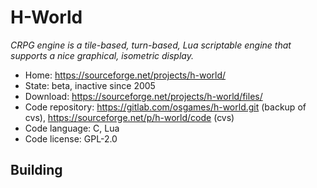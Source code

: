 # H-World

_CRPG engine is a tile-based, turn-based, Lua scriptable engine that supports a nice graphical, isometric display._

- Home: https://sourceforge.net/projects/h-world/
- State: beta, inactive since 2005
- Download: https://sourceforge.net/projects/h-world/files/
- Code repository: https://gitlab.com/osgames/h-world.git (backup of cvs), https://sourceforge.net/p/h-world/code (cvs)
- Code language: C, Lua
- Code license: GPL-2.0

## Building

